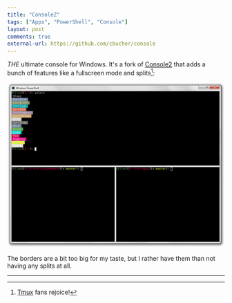 ```yaml
---
title: "ConsoleZ"
tags: ["Apps", "PowerShell", "Console"]
layout: post
comments: true
external-url: https://github.com/cbucher/console
---
```


*THE* ultimate console for Windows. It's a fork of [Console2](http://sourceforge.net/projects/console/) that adds a bunch of features like a fullscreen mode and splits[^20130827-1]:

[![ConsoleZ](/images/blog/2013-08-27-consolez.png)](/images/blog/2013-08-27-consolez.png)

The borders are a bit too big for my taste, but I rather have them than not having any splits at all.

* * *

[^20130827-1]: [Tmux](http://tmux.sourceforge.net/) fans rejoice!
